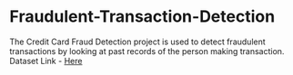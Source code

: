 # Fraudulent-Transaction-Detection
The Credit Card Fraud Detection project is used to detect fraudulent transactions by looking at past records of the person making transaction. <br>
Dataset Link - <a href="https://drive.google.com/uc?export=download&confirm=6gh6&id=1VNpyNkGxHdskfdTNRSjjyNa5qC9u0JyV">Here</a>
